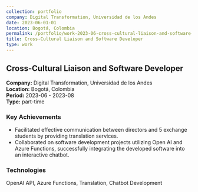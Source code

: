 ```yaml
---
collection: portfolio
company: Digital Transformation, Universidad de los Andes
date: 2023-06-01-01
location: Bogotá, Colombia
permalink: /portfolio/work-2023-06-cross-cultural-liaison-and-software-developer
title: Cross-Cultural Liaison and Software Developer
type: work
---
```


## Cross-Cultural Liaison and Software Developer

**Company:** Digital Transformation, Universidad de los Andes  
**Location:** Bogotá, Colombia  
**Period:** 2023-06 - 2023-08  
**Type:** part-time  

### Key Achievements

* Facilitated effective communication between directors and 5 exchange students by providing translation services.
* Collaborated on software development projects utilizing Open AI and Azure Functions, successfully integrating the developed software into an interactive chatbot.

### Technologies

OpenAI API, Azure Functions, Translation, Chatbot Development
